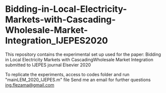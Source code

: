 # Bidding-in-Local-Electricity-Markets-with-Cascading-Wholesale-Market-Integration_IJEPES2020
This repository contains the experimental set up used for the paper:  Bidding in Local Electricity Markets with CascadingWholesale Market Integration submitted to IJEPES journal Elsevier 2020

To replicate the experiments, access to codes folder and run "mainLEM_2020_IJEPES.m" file
Send me an email for further questions ing.flezama@gmail.com
